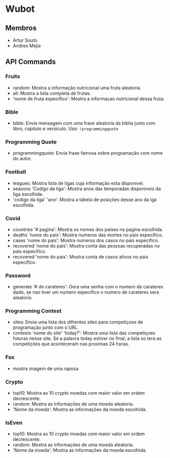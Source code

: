 # Wubot

## Membros
- Artur Souto
- Andres Mejia

## API Commands

### Fruits
- random: Mostra a informação nutricional uma fruta aleatoria.
- all: Mostra a lista completa de frutas.
- 'nome de fruta especifico': Mostra a informaçao nutricional dessa fruta.

### Bible
- bible: Envia mensagem com uma frase aleatoria da biblia junto com libro, capitulo e versiculo.
Uso:
`!programmingquote`

### Programming Quote
- programmingquote: Envia frase famosa sobre programação com nome do autor.

### Football
- leagues: Mostra lista de ligas cuja informação esta disponivel.
- seasons 'Codigo da liga': Mostra anos das temporadas disponiveis da liga escolhida.
- 'codigo da liga' 'ano': Mostra a tabela de posições desse ano da lga escolhida.

### Covid
- countries '# pagina': Mostra os nomes dos paises na pagina escolhida.
- deaths 'nome do pais': Mostra numeros das mortes no pais especifico.
- cases 'nome do pais': Mostra numeros dos casos no pais especifico.
- recovered 'nome do pais': Mostra conta das pessoas recuperadas no pais especifico.
- recovered 'nome do pais': Mostra conta de casos ativos no pais especifico.

### Password
- generate '# de carateres': Gera uma senha com o numero de carateres dado, se nao tiver um numero especifico o numero de carateres sera aleatorio.

### Programming Contest
- sites: Envia uma lista dos difrentes sites para competiçoes de programação junto com o URL.
- contests 'nome do site' 'today?': Mostra uma lista das competiçoes futuras nesse site. Se a palavra today estiver no final, a lista so tera as competições que aconteceram nas proximas 24 horas.

### Fox
- mostra imagem de uma raposa

### Crypto
- top10: Mostra as 10 crypto moedas com maior valor em ordem decrescente.
- random: Mostra as informações de uma moeda aleatoria.
- 'Nome da moeda': Mostra as informações da moeda escolhida.

### IsEven
- top10: Mostra as 10 crypto moedas com maior valor em ordem decrescente.
- random: Mostra as informações de uma moeda aleatoria.
- 'Nome da moeda': Mostra as informações da moeda escolhida.
